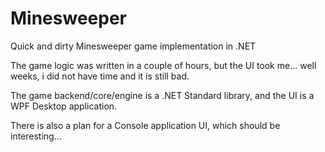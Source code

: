 # Minesweeper
Quick and dirty Minesweeper game implementation in .NET

The game logic was written in a couple of hours, but the UI took me... well weeks, i did not have time and it is still bad.


The game backend/core/engine is a .NET Standard library, and the UI is a WPF Desktop application.

There is also a plan for a Console application UI, which should be interesting...
